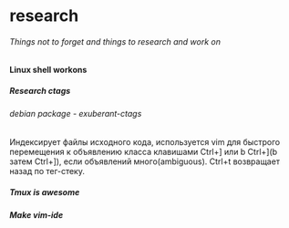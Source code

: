 # research
###### Things not to forget and things to research and work on 
#### Linux shell workons
##### Research ctags
###### debian package - exuberant-ctags
Индексирует файлы исходного кода, используется vim для быстрого перемещения к объявлению класса клавишами Ctrl+] или b Ctrl+](b затем Ctrl+]), если объявлений много(ambiguous).
Ctrl+t возвращает назад по тег-стеку.
##### Tmux is awesome
##### Make vim-ide
